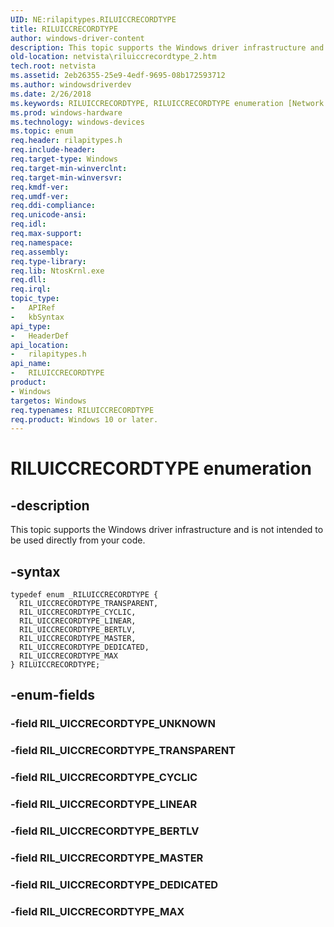 ```yaml
---
UID: NE:rilapitypes.RILUICCRECORDTYPE
title: RILUICCRECORDTYPE
author: windows-driver-content
description: This topic supports the Windows driver infrastructure and is not intended to be used directly from your code.
old-location: netvista\riluiccrecordtype_2.htm
tech.root: netvista
ms.assetid: 2eb26355-25e9-4edf-9695-08b172593712
ms.author: windowsdriverdev
ms.date: 2/26/2018
ms.keywords: RILUICCRECORDTYPE, RILUICCRECORDTYPE enumeration [Network Drivers Starting with Windows Vista], RIL_UICCRECORDTYPE_BERTLV, RIL_UICCRECORDTYPE_CYCLIC, RIL_UICCRECORDTYPE_DEDICATED, RIL_UICCRECORDTYPE_LINEAR, RIL_UICCRECORDTYPE_MASTER, RIL_UICCRECORDTYPE_MAX, RIL_UICCRECORDTYPE_TRANSPARENT, netvista.riluiccrecordtype_2, rilapitypes/RILUICCRECORDTYPE, rilapitypes/RIL_UICCRECORDTYPE_BERTLV, rilapitypes/RIL_UICCRECORDTYPE_CYCLIC, rilapitypes/RIL_UICCRECORDTYPE_DEDICATED, rilapitypes/RIL_UICCRECORDTYPE_LINEAR, rilapitypes/RIL_UICCRECORDTYPE_MASTER, rilapitypes/RIL_UICCRECORDTYPE_MAX, rilapitypes/RIL_UICCRECORDTYPE_TRANSPARENT
ms.prod: windows-hardware
ms.technology: windows-devices
ms.topic: enum
req.header: rilapitypes.h
req.include-header:
req.target-type: Windows
req.target-min-winverclnt:
req.target-min-winversvr:
req.kmdf-ver:
req.umdf-ver:
req.ddi-compliance:
req.unicode-ansi:
req.idl:
req.max-support:
req.namespace:
req.assembly:
req.type-library:
req.lib: NtosKrnl.exe
req.dll:
req.irql:
topic_type:
-	APIRef
-	kbSyntax
api_type:
-	HeaderDef
api_location:
-	rilapitypes.h
api_name:
-	RILUICCRECORDTYPE
product:
- Windows
targetos: Windows
req.typenames: RILUICCRECORDTYPE
req.product: Windows 10 or later.
---
```


# RILUICCRECORDTYPE enumeration


## -description


This topic supports the Windows driver infrastructure and is not intended to be used directly from your code.


## -syntax


````
typedef enum _RILUICCRECORDTYPE {
  RIL_UICCRECORDTYPE_TRANSPARENT,
  RIL_UICCRECORDTYPE_CYCLIC,
  RIL_UICCRECORDTYPE_LINEAR,
  RIL_UICCRECORDTYPE_BERTLV,
  RIL_UICCRECORDTYPE_MASTER,
  RIL_UICCRECORDTYPE_DEDICATED,
  RIL_UICCRECORDTYPE_MAX
} RILUICCRECORDTYPE;
````


## -enum-fields




### -field RIL_UICCRECORDTYPE_UNKNOWN


### -field RIL_UICCRECORDTYPE_TRANSPARENT


### -field RIL_UICCRECORDTYPE_CYCLIC


### -field RIL_UICCRECORDTYPE_LINEAR


### -field RIL_UICCRECORDTYPE_BERTLV


### -field RIL_UICCRECORDTYPE_MASTER


### -field RIL_UICCRECORDTYPE_DEDICATED


### -field RIL_UICCRECORDTYPE_MAX

